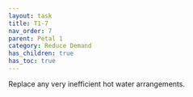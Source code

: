 ```yaml
---
layout: task
title: T1-7
nav_order: 7
parent: Petal 1
category: Reduce Demand
has_children: true
has_toc: true
---
```


Replace any very inefficient hot water arrangements.  